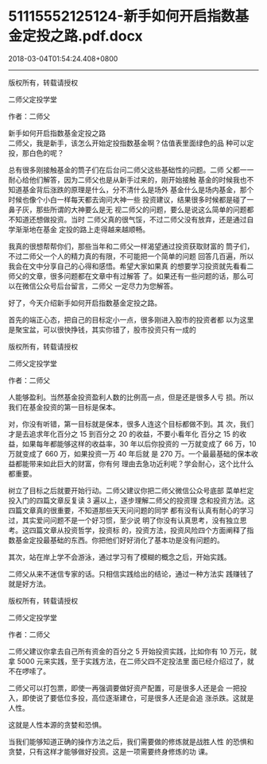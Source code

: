 # 51115552125124-新手如何开启指数基金定投之路.pdf.docx

2018-03-04T01:54:24.408+0800

----

版权所有，转载请授权

二师父定投学堂

作者：二师父

新手如何开启指数基金定投之路   
二师父，我是新手，该怎么开始定投指数基金啊？估值表里面绿色的品 种可以定投，那白色的呢？

总有很多刚接触基金的筒子们在后台问二师父这些基础性的问题。二师 父都一一耐心给他们解答，因为二师父也是从新手过来的，刚开始接触 基金的时候我也不知道基金背后涨跌的原理是什么，分不清什么是场外 基金什么是场内基金，那个时候也像个小白一样每天都去询问大神一些 投资建议，结果很多时候都是碰了一鼻子灰，那些所谓的大神要么是无 视二师父的问题，要么是说这么简单的问题都不知道还想做投资。当时 二师父真的很气馁，不过二师父没有放弃，还是通过自学渐渐地在基金 定投的路上走得越来越顺畅。

我真的很想帮帮你们，那些当年和二师父一样渴望通过投资获取财富的 筒子们，不过二师父一个人的精力真的有限，不可能把一个简单的问题 回答几百遍，所以我会在文中分享自己的心得和感悟。希望大家如果真 的想要学习投资就先看看二师父的文章，很多问题都在文章中有过解答 了。如果还有一些问题的话，那么可以在微信公众号后台留言，二师父 一定尽力为您解答。

好了，今天介绍新手如何开启指数基金定投之路。

首先的端正心态，把自己的目标定小一点，很多刚进入股市的投资者都 以为这里是聚宝盆，可以很快挣钱，其实你错了，股市投资只有一成的

版权所有，转载请授权

二师父定投学堂

作者：二师父

人能够盈利。当然基金投资盈利人数的比例高一点，但是还是很多人亏 损。所以我们在基金投资的第一目标是保本。

对，你没有听错，第一目标就是保本，很多人连这个目标都做不到。其 次，我们才是去追求年化百分之 15 到百分之 20 的收益，不要小看年化 百分之 15 的收益，如果每年都能够这样的收益率，30 年以后你投资的 一万就变成了 66 万，10 万就变成了 660 万，如果投资一万 40 年后就 是 270 万。一个最最基础的保本收益都能带来如此巨大的财富，你有何 理由去急功近利呢？学会耐心，这个比什么都重要。

树立了目标之后就要开始行动。二师父建议你把二师父微信公众号底部 菜单栏定投入门的四篇文章反复读 3 遍以上，逐步理解二师父的投资理 念和投资方法。这四篇文章真的很重要，不知道那些天天问问题的同学 都有没有认真有耐心的学习过，其实爱问问题不是一个好习惯，至少说 明了你没有认真思考，没有独立思考。这四篇文章从投资哲学，投资标 的，投资方法，投资风险四个方面阐释了指数基金定投最基础的东西。你把他们好好消化了基本功是没有问题的。

其次，站在岸上学不会游泳，通过学习有了模糊的概念之后，开始实践。

二师父从来不迷信专家的话。只相信实践给出的结论，通过一种方法实 践赚钱了就是好方法。

版权所有，转载请授权

二师父定投学堂

作者：二师父

二师父建议你拿去自己所有资金的百分之 5 开始投资实践，比如你有 10 万元，就拿 5000 元来实践，至于实践方法，在二师父四不定投法里 面已经介绍过了，就不在啰嗦了。

二师父可以打包票，即使一再强调要做好资产配置，可是很多人还是会 一把投入，即使说了要低位多投，高位逐渐建仓，可是很多人还是会追 涨杀跌。这就是人性。

这就是人性本源的贪婪和恐惧。

当我们能够知道正确的操作方法之后，我们需要做的修炼就是战胜人性 的恐惧和贪婪，只有这样才能够做好投资。这是一项需要终身修炼的功 课。


